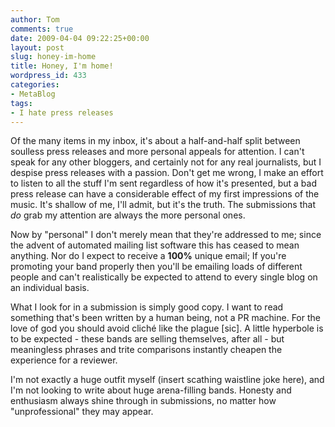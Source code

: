```yaml
---
author: Tom
comments: true
date: 2009-04-04 09:22:25+00:00
layout: post
slug: honey-im-home
title: Honey, I'm home!
wordpress_id: 433
categories:
- MetaBlog
tags: 
- I hate press releases
---
```


Of the many items in my inbox, it's about a half-and-half split between soulless press releases and more personal appeals for attention. I can't speak for any other bloggers, and certainly not for any real journalists, but I despise press releases with a passion. Don't get me wrong, I make an effort to listen to all the stuff I'm sent regardless of how it's presented, but a bad press release can have a considerable effect of my first impressions of the music. It's shallow of me, I'll admit, but it's the truth. The submissions that _do_ grab my attention are always the more personal ones.

Now by "personal" I don't merely mean that they're addressed to me; since the advent of automated mailing list software this has ceased to mean anything. Nor do I expect to receive a **100%** unique email; If you're promoting your band properly then you'll be emailing loads of different people and can't realistically be expected to attend to every single blog on an individual basis.

What I look for in a submission is simply good copy. I want to read something that's been written by a human being, not a PR machine. For the love of god you should avoid cliché like the plague [sic]. A little hyperbole is to be expected - these bands are selling themselves, after all - but meaningless phrases and trite comparisons instantly cheapen the experience for a reviewer.

I'm not exactly a huge outfit myself (insert scathing waistline joke here), and I'm not looking to write about huge arena-filling bands. Honesty and enthusiasm always shine through in submissions, no matter how "unprofessional" they may appear.
